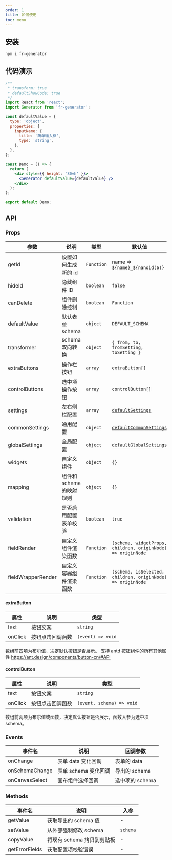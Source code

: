 ```yaml
---
order: 1
title: 如何使用
toc: menu
---
```


## 安装

```bash
npm i fr-generator
```

## 代码演示

```jsx
/**
 * transform: true
 * defaultShowCode: true
 */
import React from 'react';
import Generator from 'fr-generator';

const defaultValue = {
  type: 'object',
  properties: {
    inputName: {
      title: '简单输入框',
      type: 'string',
    },
  },
};

const Demo = () => {
  return (
    <div style={{ height: '80vh' }}>
      <Generator defaultValue={defaultValue} />
    </div>
  );
};

export default Demo;
```

## API

### Props

| 参数               | 说明                     | 类型       | 默认值                                                                                                                     |
| ------------------ | ------------------------ | ---------- | -------------------------------------------------------------------------------------------------------------------------- |
| getId              | 设置如何生成新的 id      | `Function` | name => `${name}_${nanoid(6)}`                                                                                             |
| hideId             | 隐藏组件 ID              | `boolean`  | `false`                                                                                                                    |
| canDelete          | 组件删除控制             | `boolean`  | `Function`                                                                                                                 |
| defaultValue       | 默认表单 schema          | `object`   | `DEFAULT_SCHEMA`                                                                                                           |
| transformer        | schema 双向转换          | `object`   | `{ from, to, fromSetting, toSetting }`                                                                                     |
| extraButtons       | 操作栏按钮               | `array`    | `extraButton[]`                                                                                                            |
| controlButtons     | 选中项操作按钮           | `array`    | `controlButton[]`                                                                                                          |
| settings           | 左右侧栏配置             | `array`    | [`defaultSettings`](https://github.com/alibaba/form-render/blob/master/tools/schema-generator/src/settings/index.js)       |
| commonSettings     | 通用配置                 | `object`   | [`defaultCommonSettings`](https://github.com/alibaba/form-render/blob/master/tools/schema-generator/src/settings/index.js) |
| globalSettings     | 全局配置                 | `object`   | [`defaultGlobalSettings`](https://github.com/alibaba/form-render/blob/master/tools/schema-generator/src/settings/index.js) |
| widgets            | 自定义组件               | `object`   | `{}`                                                                                                                       |
| mapping            | 组件和 schema 的映射规则 | `object`   | `{}`                                                                                                                       |
| validation         | 是否启用配置表单校验     | `boolean`  | `true`                                                                                                                     |
| fieldRender        | 自定义组件渲染函数       | `Function` | `(schema, widgetProps, children, originNode) => originNode`                                                                |
| fieldWrapperRender | 自定义容器组件渲染函数   | `Function` | `(schema, isSelected, children, originNode) => originNode`                                                                 |

#### extraButton

| 属性    | 说明             | 类型              |
| ------- | ---------------- | ----------------- |
| text    | 按钮文案         | `string`          |
| onClick | 按钮点击回调函数 | `(event) => void` |

数组前四项为布尔值，决定默认按钮是否展示。
支持 antd 按钮组件的所有其他属性 https://ant.design/components/button-cn/#API

#### controlButton

| 属性    | 说明             | 类型                      |
| ------- | ---------------- | ------------------------- |
| text    | 按钮文案         | `string`                  |
| onClick | 按钮点击回调函数 | `(event, schema) => void` |

数组前两项为布尔值或函数，决定默认按钮是否展示，函数入参为选中项 schema。

### Events

| 事件名         | 说明                 | 回调参数        |
| -------------- | -------------------- | --------------- |
| onChange       | 表单 data 变化回调   | 表单的 data     |
| onSchemaChange | 表单 schema 变化回调 | 导出的 schema   |
| onCanvasSelect | 画布组件选择回调     | 选中项的 schema |

### Methods

| 事件名         | 说明                       | 入参     |
| -------------- | -------------------------- | -------- |
| getValue       | 获取导出的 schema 值       | -        |
| setValue       | 从外部强制修改 schema      | `schema` |
| copyValue      | 将现有 schema 拷贝到剪贴板 | -        |
| getErrorFields | 获取配置项校验错误         | -        |

